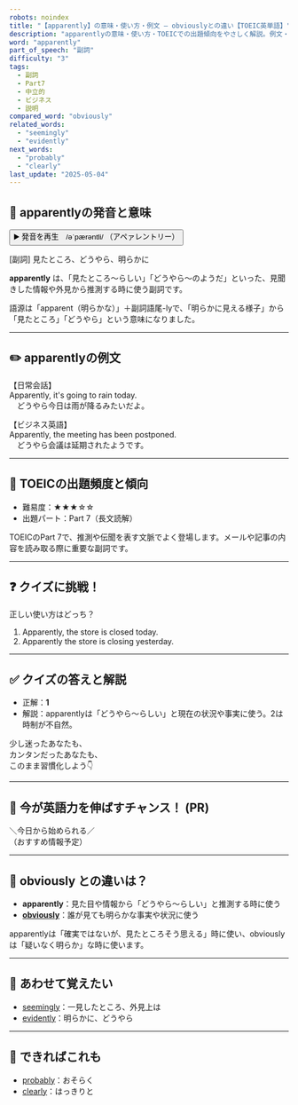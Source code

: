 ```yaml
---
robots: noindex
title: "【apparently】の意味・使い方・例文 ― obviouslyとの違い【TOEIC英単語】"
description: "apparentlyの意味・使い方・TOEICでの出題傾向をやさしく解説。例文・クイズ付きでobviouslyとの違いもわかりやすく学べます。"
word: "apparently"
part_of_speech: "副詞"
difficulty: "3"
tags:
  - 副詞
  - Part7
  - 中立的
  - ビジネス
  - 説明
compared_word: "obviously"
related_words:
  - "seemingly"
  - "evidently"
next_words:
  - "probably"
  - "clearly"
last_update: "2025-05-04"
---
```


## 🔰 apparentlyの発音と意味

<button class="play-audio" onclick="playTTS('apparently')">
  <span class="play-audio-main">
    ▶️ 発音を再生　/əˈpærəntli/
  </span>
  <span class="play-audio-sub">
    （アペァレントリー）
  </span>
</button>

[副詞] 見たところ、どうやら、明らかに

**apparently** は、「見たところ～らしい」「どうやら～のようだ」といった、見聞きした情報や外見から推測する時に使う副詞です。

語源は「apparent（明らかな）」＋副詞語尾-lyで、「明らかに見える様子」から「見たところ」「どうやら」という意味になりました。

---

## ✏️ apparentlyの例文

【日常会話】  
Apparently, it's going to rain today.  
　どうやら今日は雨が降るみたいだよ。

【ビジネス英語】  
Apparently, the meeting has been postponed.  
　どうやら会議は延期されたようです。

---

## 🎯 TOEICの出題頻度と傾向

- 難易度：★★★☆☆
- 出題パート：Part 7（長文読解）

TOEICのPart 7で、推測や伝聞を表す文脈でよく登場します。メールや記事の内容を読み取る際に重要な副詞です。

---

## ❓ クイズに挑戦！

正しい使い方はどっち？

1. Apparently, the store is closed today.  
2. Apparently the store is closing yesterday.

---

## ✅ クイズの答えと解説

- 正解：**1**
- 解説：apparentlyは「どうやら～らしい」と現在の状況や事実に使う。2は時制が不自然。

少し迷ったあなたも、  
カンタンだったあなたも、  
このまま習慣化しよう👇️

---

## 🚀 今が英語力を伸ばすチャンス！ (PR)

<div class="info-center">
＼今日から始められる／<br>  
（おすすめ情報予定）
</div>

---

## 🤔  obviously との違いは？

- **apparently**：見た目や情報から「どうやら～らしい」と推測する時に使う
- **[obviously](/obviously)**：誰が見ても明らかな事実や状況に使う

apparentlyは「確実ではないが、見たところそう思える」時に使い、obviouslyは「疑いなく明らか」な時に使います。

---

## 🧩 あわせて覚えたい

- [seemingly](/seemingly)：一見したところ、外見上は
- [evidently](/evidently)：明らかに、どうやら

---

## 📖 できればこれも

- [probably](/probably)：おそらく
- [clearly](/clearly)：はっきりと

<!-- cvid: aid29_bid10 -->
